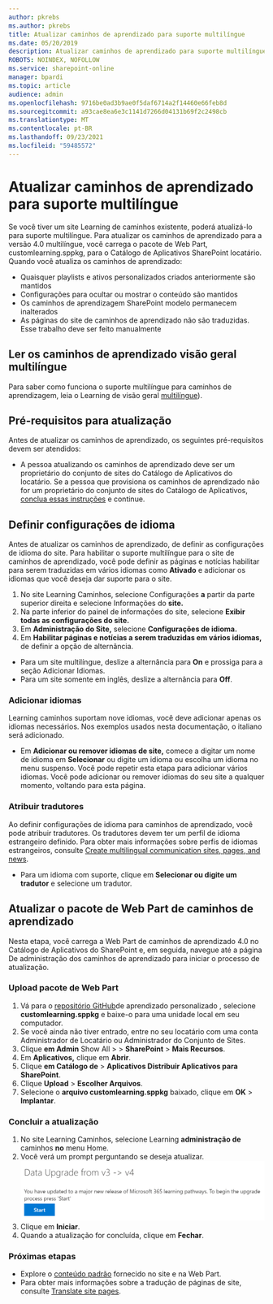 ```yaml
---
author: pkrebs
ms.author: pkrebs
title: Atualizar caminhos de aprendizado para suporte multilíngue
ms.date: 05/20/2019
description: Atualizar caminhos de aprendizado para suporte multilíngue
ROBOTS: NOINDEX, NOFOLLOW
ms.service: sharepoint-online
manager: bpardi
ms.topic: article
audience: admin
ms.openlocfilehash: 9716be0ad3b9ae0f5daf6714a2f14460e66feb8d
ms.sourcegitcommit: a93cae8ea6e3c1141d7266d04131b69f2c2498cb
ms.translationtype: MT
ms.contentlocale: pt-BR
ms.lasthandoff: 09/23/2021
ms.locfileid: "59485572"
---
```

# <a name="update-learning-pathways-for-multilingual-support"></a>Atualizar caminhos de aprendizado para suporte multilíngue
Se você tiver um site Learning de caminhos existente, poderá atualizá-lo para suporte multilíngue. Para atualizar os caminhos de aprendizado para a versão 4.0 multilíngue, você carrega o pacote de Web Part, customlearning.sppkg, para o Catálogo de Aplicativos SharePoint locatário. Quando você atualiza os caminhos de aprendizado:  

- Quaisquer playlists e ativos personalizados criados anteriormente são mantidos
- Configurações para ocultar ou mostrar o conteúdo são mantidos
- Os caminhos de aprendizagem SharePoint modelo permanecem inalterados
- As páginas do site de caminhos de aprendizado não são traduzidas. Esse trabalho deve ser feito manualmente

## <a name="read-the-learning-pathways-multilingual-overview"></a>Ler os caminhos de aprendizado visão geral multilíngue
Para saber como funciona o suporte multilíngue para caminhos de aprendizagem, leia o Learning de visão geral [multilíngue](custom_overview_ml.md)). 

## <a name="prerequisites-to-update"></a>Pré-requisitos para atualização
Antes de atualizar os caminhos de aprendizado, os seguintes pré-requisitos devem ser atendidos:
- A pessoa atualizando os caminhos de aprendizado deve ser um proprietário do conjunto de sites do Catálogo de Aplicativos do locatário. Se a pessoa que provisiona os caminhos de aprendizado não for um proprietário do conjunto de sites do Catálogo de Aplicativos, [conclua essas instruções](addappadmin.md) e continue. 

## <a name="set-language-settings"></a>Definir configurações de idioma 
Antes de atualizar os caminhos de aprendizado, de definir as configurações de idioma do site. Para habilitar o suporte multilíngue para o  site de caminhos de aprendizado, você pode definir as páginas e notícias habilitar para serem traduzidas em vários idiomas como **Ativado** e adicionar os idiomas que você deseja dar suporte para o site.
1.  No site Learning Caminhos, selecione Configurações **a** partir da parte superior direita e selecione Informações do **site.**
2.  Na parte inferior do painel de informações do site, selecione **Exibir todas as configurações do site.**
3.  Em **Administração do Site,** selecione **Configurações de idioma.**
4.  Em **Habilitar páginas e notícias a serem traduzidas em vários idiomas,** de definir a opção de alternância. 
- Para um site multilíngue, deslize a alternância para **On** e prossiga para a seção Adicionar Idiomas. 
- Para um site somente em inglês, deslize a alternância para **Off**.

### <a name="add-languages"></a>Adicionar idiomas
Learning caminhos suportam nove idiomas, você deve adicionar apenas os idiomas necessários. Nos exemplos usados nesta documentação, o italiano será adicionado. 
- Em **Adicionar ou remover idiomas de site,** comece a digitar um nome de idioma em **Selecionar** ou digite um idioma ou escolha um idioma no menu suspenso. Você pode repetir esta etapa para adicionar vários idiomas. Você pode adicionar ou remover idiomas do seu site a qualquer momento, voltando para esta página.
 
### <a name="assign-translators"></a>Atribuir tradutores
Ao definir configurações de idioma para caminhos de aprendizado, você pode atribuir tradutores. Os tradutores devem ter um perfil de idioma estrangeiro definido. Para obter mais informações sobre perfis de idiomas estrangeiros, consulte [Create multilingual communication sites, pages, and news](https://support.office.com/article/2bb7d610-5453-41c6-a0e8-6f40b3ed750c).  
- Para um idioma com suporte, clique em **Selecionar ou digite um tradutor** e selecione um tradutor. 

## <a name="update-the-learning-pathways-web-part-package"></a>Atualizar o pacote de Web Part de caminhos de aprendizado
Nesta etapa, você carrega a Web Part de caminhos de aprendizado 4.0 no Catálogo de Aplicativos do SharePoint e, em seguida, navegue até a página De administração dos caminhos de aprendizado para iniciar o processo de atualização.

### <a name="upload-the-web-part-package"></a>Upload pacote de Web Part
1.  Vá para o [repositório GitHub](https://github.com/pnp/custom-learning-office-365/tree/master/webpart)de aprendizado personalizado , selecione **customlearning.sppkg** e baixe-o para uma unidade local em seu computador. 
2.  Se você ainda não tiver entrado, entre no seu locatário com uma conta Administrador de Locatário ou Administrador do Conjunto de Sites. 
3.  Clique **em Admin** Show All  >    >  **SharePoint**  >  **Mais Recursos**. 
4.  Em **Aplicativos,** clique em **Abrir**. 
5.  Clique **em Catálogo de**  >  **Aplicativos Distribuir Aplicativos para SharePoint**. 
6.  Clique **Upload**  >  **Escolher Arquivos**. 
7.  Selecione o **arquivo customlearning.sppkg** baixado, clique em **OK**  >  **Implantar**. 

### <a name="complete-the-update"></a>Concluir a atualização
1.  No site Learning Caminhos, selecione Learning **administração de** caminhos **no** menu Home. 
2.  Você verá um prompt perguntando se deseja atualizar. 
![Prompt de atualização personalizado para administrador](media/custom_update_adminprompt_ml.png)
3.  Clique em **Iniciar**. 
4. Quando a atualização for concluída, clique em **Fechar**. 

### <a name="next-steps"></a>Próximas etapas
- Explore o [conteúdo padrão](custom_exploresite.md) fornecido no site e na Web Part.
- Para obter mais informações sobre a tradução de páginas de site, consulte [Translate site pages](custom_translate_page_ml.md). 

